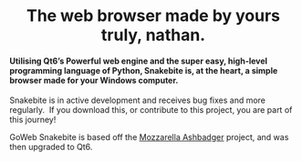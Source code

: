 <div class="WordSection1">
<h1 class="MsoNormal" align="center">The web browser made by yours truly, nathan.</h1>
<p class="MsoNormal"></p>
<h4 class="MsoNormal">Utilising Qt6’s Powerful web engine and the super
easy, high-level programming language of Python, Snakebite is, at the heart, a
simple browser made for your Windows computer.</h4><p></p><p>Snakebite is in active development and receives bug fixes and more regularly.&nbsp; If you download this, or contribute to this project, you are part of this journey!</p>
<p>GoWeb Snakebite is based off the <a href="https://github.com/pythonguis/15-minute-apps/tree/master/browser_tabbed" target="_blank">Mozzarella Ashbadger</a> project, and was then upgraded to Qt6.</p><p><br></p></div>
